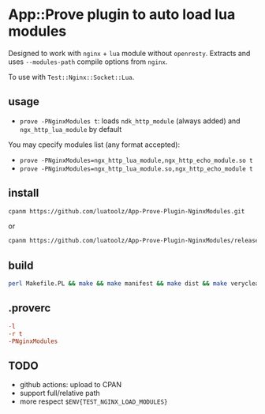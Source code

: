 # App::Prove plugin to auto load lua modules
Designed to work with `nginx` + `lua` module without `openresty`.
Extracts and uses `--modules-path` compile options from `nginx`.

To use with `Test::Nginx::Socket::Lua`.

## usage
- `prove -PNginxModules t`: loads `ndk_http_module` (always added) and `ngx_http_lua_module` by default

You may cpecify modules list (any format accepted):
- `prove -PNginxModules=ngx_http_lua_module,ngx_http_echo_module.so t`
- `prove -PNginxModules=ngx_http_lua_module.so,ngx_http_echo_module t`

## install
```bash
cpanm https://github.com/luatoolz/App-Prove-Plugin-NginxModules.git
```
or
```bash
cpanm https://github.com/luatoolz/App-Prove-Plugin-NginxModules/releases/download/v1.0.0/NginxModules-1.0.0.tar.gz
```

## build
```bash
perl Makefile.PL && make && make manifest && make dist && make veryclean
```

## .proverc
```rc
-l
-r t
-PNginxModules
```

## TODO
- github actions: upload to CPAN
- support full/relative path
- more respect `$ENV{TEST_NGINX_LOAD_MODULES}`
